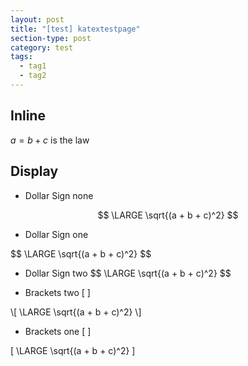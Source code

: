 ```yaml
---
layout: post
title: "[test] katextestpage"
section-type: post
category: test
tags:
  - tag1
  - tag2
---
```


## Inline

$a = b + c$ is the law

## Display

- Dollar Sign none

$$
\LARGE \sqrt{(a + b + c)^2}
$$

- Dollar Sign one

\$$
\LARGE \sqrt{(a + b + c)^2}
$$

- Dollar Sign two
\$\$
\LARGE \sqrt{(a + b + c)^2}
$$

- Brackets two [ ]

\\[
  \LARGE \sqrt{(a + b + c)^2}
\\]

- Brackets one [ ]

\[
  \LARGE \sqrt{(a + b + c)^2}
\]